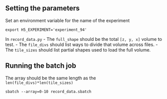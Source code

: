 ## Setting the parameters

Set an environment variable for the name of the experiment
```
export H5_EXPERIMENT='experiment_94'
```

In `record_data.py`
    - The `full_shape` should be the total `[z, y, x]` volume to test.
    - The `file_divs` should list ways to divide that volume across files.
    - The `tile_sizes` should list partial shapes used to load the full volume.

## Running the batch job

The array should be the same length as the `len(file_divs)*len(tile_sizes)`

```
sbatch --array=0-10 record_data.sbatch
```

